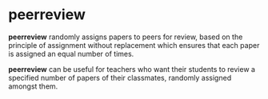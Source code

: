 # peerreview

**peerreview** randomly assigns papers to peers for review, based on the principle of assignment without replacement which ensures that each paper is assigned an equal number of times. 

**peerreview** can be useful for teachers who want their students to review a specified number of papers of their classmates, randomly assigned amongst them.

